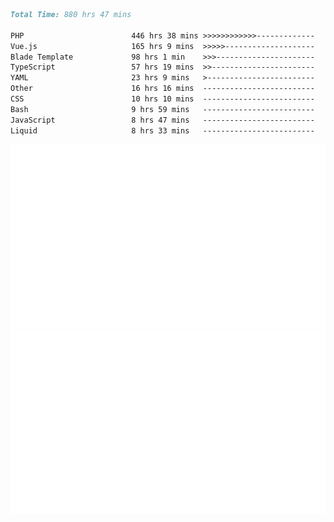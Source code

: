 <!--START_SECTION:waka-->

```markdown
Total Time: 880 hrs 47 mins

PHP                        446 hrs 38 mins >>>>>>>>>>>>-------------   49.79 %
Vue.js                     165 hrs 9 mins  >>>>>--------------------   18.41 %
Blade Template             98 hrs 1 min    >>>----------------------   10.93 %
TypeScript                 57 hrs 19 mins  >>-----------------------   06.39 %
YAML                       23 hrs 9 mins   >------------------------   02.58 %
Other                      16 hrs 16 mins  -------------------------   01.81 %
CSS                        10 hrs 10 mins  -------------------------   01.13 %
Bash                       9 hrs 59 mins   -------------------------   01.11 %
JavaScript                 8 hrs 47 mins   -------------------------   00.98 %
Liquid                     8 hrs 33 mins   -------------------------   00.95 %
```

<!--END_SECTION:waka-->
<p align="center">
    <img src="https://raw.githubusercontent.com/rjp2525/rjp2525/output/generated/overview.svg">
    <img src="https://raw.githubusercontent.com/rjp2525/rjp2525/output/generated/languages.svg">
</p>
